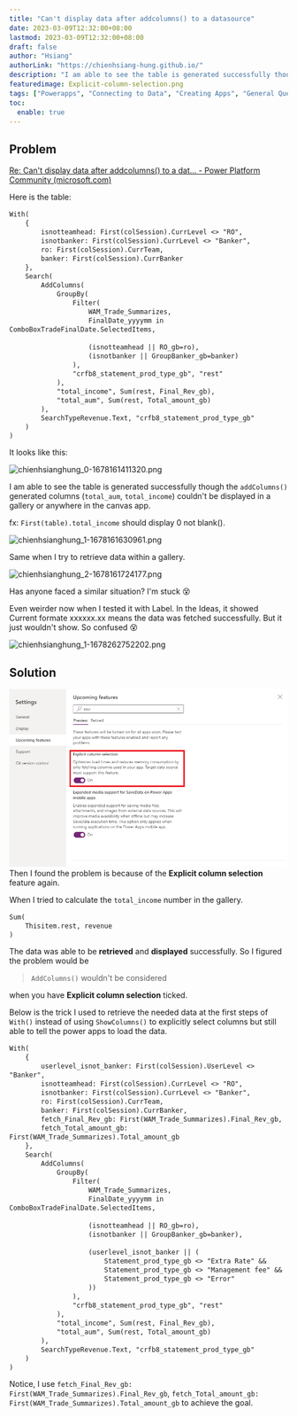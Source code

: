 ```yaml
---
title: "Can't display data after addcolumns() to a datasource"
date: 2023-03-09T12:32:00+08:00
lastmod: 2023-03-09T12:32:00+08:00
draft: false
author: "Hsiang"
authorLink: "https://chienhsiang-hung.github.io/"
description: "I am able to see the table is generated successfully though the addColumns() generated columns (total_aum, total_income) couldn’t be displayed in a gallery or anywhere in the canvas app. fx: First(table).total_income should display 0 not blank()."
featuredimage: Explicit-column-selection.png
tags: ["Powerapps", "Connecting to Data", "Creating Apps", "General Questions", "Using Apps Using Formulas"]
toc:
  enable: true
---
```

## Problem
[Re: Can't display data after addcolumns() to a dat... - Power Platform Community (microsoft.com)](https://powerusers.microsoft.com/t5/Building-Power-Apps/Can-t-display-data-after-addcolumns-to-a-datasource/m-p/2049326)

Here is the table:

```markup
With(
    {
        isnotteamhead: First(colSession).CurrLevel <> "RO",
        isnotbanker: First(colSession).CurrLevel <> "Banker",
        ro: First(colSession).CurrTeam,
        banker: First(colSession).CurrBanker
    },
    Search(
        AddColumns(
            GroupBy(
                Filter(
                    WAM_Trade_Summarizes,
                    FinalDate_yyyymm in ComboBoxTradeFinalDate.SelectedItems,

                    (isnotteamhead || RO_gb=ro),
                    (isnotbanker || GroupBanker_gb=banker)
                ),
                "crfb8_statement_prod_type_gb", "rest"
            ),
            "total_income", Sum(rest, Final_Rev_gb),
            "total_aum", Sum(rest, Total_amount_gb)
        ),
        SearchTypeRevenue.Text, "crfb8_statement_prod_type_gb"
    )
)
```

It looks like this:

![chienhsianghung_0-1678161411320.png](https://powerusers.microsoft.com/t5/image/serverpage/image-id/615547i89C224F112FC695B/is-moderation-mode/true/image-dimensions/2500?v=v2&px=-1 "chienhsianghung_0-1678161411320.png")

I am able to see the table is generated successfully though the `addColumns()` generated columns (`total_aum`, `total_income`) couldn't be displayed in a gallery or anywhere in the canvas app.

fx: `First(table).total_income` should display 0 not blank().

![chienhsianghung_1-1678161630961.png](https://powerusers.microsoft.com/t5/image/serverpage/image-id/615548iB2E47792B268EF82/is-moderation-mode/true/image-dimensions/2500?v=v2&px=-1 "chienhsianghung_1-1678161630961.png")

Same when I try to retrieve data within a gallery.

![chienhsianghung_2-1678161724177.png](https://powerusers.microsoft.com/t5/image/serverpage/image-id/615549i5BFC8E39607C3B6A/is-moderation-mode/true/image-dimensions/2500?v=v2&px=-1 "chienhsianghung_2-1678161724177.png")

Has anyone faced a similar situation? I'm stuck :dizzy_face:


Even weirder now when I tested it with Label. In the Ideas, it showed Current formate xxxxxx.xx means the data was fetched successfully. But it just wouldn't show. So confused :dizzy_face:

![chienhsianghung_1-1678262752202.png](https://powerusers.microsoft.com/t5/image/serverpage/image-id/616343iEDE867B9736607B6/is-moderation-mode/true/image-dimensions/2500?v=v2&px=-1 "chienhsianghung_1-1678262752202.png")

## Solution
![Explicit-column-selection.png](Explicit-column-selection.png "Explicit-column-selection.png")
Then I found the problem is because of the **Explicit column selection** feature again.

When I tried to calculate the `total_income` number in the gallery.
```
Sum(
    Thisitem.rest, revenue
)
```
The data was able to be **retrieved** and **displayed** successfully. So I figured the problem would be 
>`AddColumns()` wouldn't be considered

when you have **Explicit column selection** ticked.

Below is the trick I used to retrieve the needed data at the first steps of `With()` instead of using `ShowColumns()` to explicitly select columns but still able to tell the power apps to load the data.
```
With(
    {
        userlevel_isnot_banker: First(colSession).UserLevel <> "Banker",
        isnotteamhead: First(colSession).CurrLevel <> "RO",
        isnotbanker: First(colSession).CurrLevel <> "Banker",
        ro: First(colSession).CurrTeam,
        banker: First(colSession).CurrBanker,
        fetch_Final_Rev_gb: First(WAM_Trade_Summarizes).Final_Rev_gb,
        fetch_Total_amount_gb: First(WAM_Trade_Summarizes).Total_amount_gb
    },
    Search(
        AddColumns(
            GroupBy(
                Filter(
                    WAM_Trade_Summarizes,
                    FinalDate_yyyymm in ComboBoxTradeFinalDate.SelectedItems,

                    (isnotteamhead || RO_gb=ro),
                    (isnotbanker || GroupBanker_gb=banker),

                    (userlevel_isnot_banker || (
                        Statement_prod_type_gb <> "Extra Rate" &&
                        Statement_prod_type_gb <> "Management fee" &&
                        Statement_prod_type_gb <> "Error"
                    ))
                ),
                "crfb8_statement_prod_type_gb", "rest"
            ),
            "total_income", Sum(rest, Final_Rev_gb),
            "total_aum", Sum(rest, Total_amount_gb)
        ),
        SearchTypeRevenue.Text, "crfb8_statement_prod_type_gb"
    )
)
```
Notice, I use `fetch_Final_Rev_gb: First(WAM_Trade_Summarizes).Final_Rev_gb`, `fetch_Total_amount_gb: First(WAM_Trade_Summarizes).Total_amount_gb` to achieve the goal.